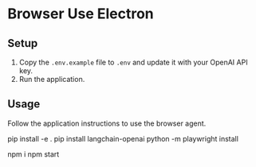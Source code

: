 # Browser Use Electron

## Setup

1. Copy the `.env.example` file to `.env` and update it with your OpenAI API key.
2. Run the application.

## Usage
Follow the application instructions to use the browser agent.


pip install -e .
pip install langchain-openai
python -m playwright install

npm i
npm start